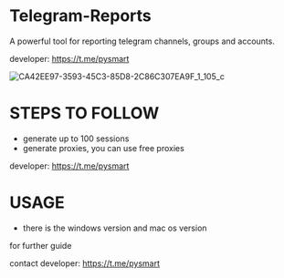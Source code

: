 # Telegram-Reports
A powerful tool for reporting telegram channels, groups and accounts.

developer: https://t.me/pysmart

![CA42EE97-3593-45C3-85D8-2C86C307EA9F_1_105_c](https://github.com/user-attachments/assets/b83798d1-ec9f-4cd6-b2c1-ac3759546203)

# STEPS TO FOLLOW
- generate up to 100 sessions
- generate proxies, you can use free proxies

developer: https://t.me/pysmart

# USAGE
- there is the windows version and mac os version

for further guide

contact developer: https://t.me/pysmart
